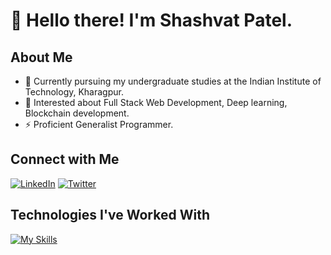 # 👋 Hello there! I'm Shashvat Patel.

## About Me
- 🔭 Currently pursuing my undergraduate studies at the Indian Institute of Technology, Kharagpur.
- 👀 Interested about Full Stack Web Development, Deep learning, Blockchain development.
- ⚡ Proficient Generalist Programmer.

## Connect with Me
[![LinkedIn](https://img.shields.io/badge/LinkedIn-Connect-blue?style=flat&logo=linkedin&labelColor=black)](https://www.linkedin.com/in/shashvat-patel-061344227/)
[![Twitter](https://img.shields.io/badge/Twitter-Follow-blue?style=flat&logo=twitter&labelColor=black)](https://twitter.com/shaShvat35)

## Technologies I've Worked With

[![My Skills](https://skillicons.dev/icons?i=c,cpp,js,ts,py,html,css,nestjs,supabase,postgres,mongodb,express,react,nodejs,redux,figma,gulp,sass,bootstrap,tailwind,jest,nginx,postman,redis,vite,docker,firebase,aws,git,azure,vercel,linux,ubuntu,anaconda,graphql,matlab,prisma,solidity,pytorch,sklearn,opencv,sentry,cloudflare,figma,unreal)](https://skillicons.dev)
